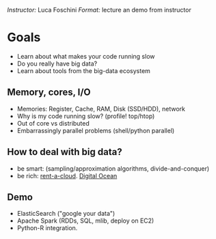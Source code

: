 
*Instructor:* Luca Foschini
*Format:* lecture an demo from instructor

# Goals

  - Learn about what makes your code running slow
  - Do you really have big data? 
  - Learn about tools from the big-data ecosystem

## Memory, cores, I/O

  - Memories: Register, Cache, RAM, Disk (SSD/HDD), network
  - Why is my code running slow? (profile! top/htop)
  - Out of core vs distributed
  - Embarrassingly parallel problems (shell/python parallel)

## How to deal with big data?

  - be smart: (sampling/approximation algorithms, divide-and-conquer)
  - be rich: [rent-a-cloud](https://aws.amazon.com/ec2/pricing/). [Digital Ocean](https://www.digitalocean.com/)
 
## Demo
  - ElasticSearch ("google your data")
  - Apache Spark  (RDDs, SQL, mlib, deploy on EC2)
  - Python-R integration.
